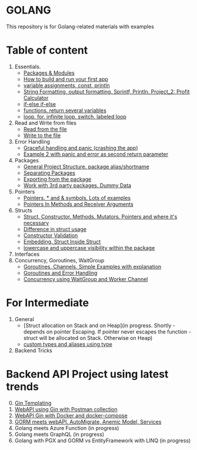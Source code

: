 # GOLANG
This repository is for Golang-related materials with examples 

# Table of content
1. Essentials.
   - [Packages & Modules](https://github.com/Glareone/Golang-Full-Course/blob/main/Essentials.Packages.md)
   - [How to build and run your first app](/build-and-run.md)
   - [variable assignments, const, println](/essentials.investment-calculator/investment_calculator.go)
   - [String Formatting, output formatting. Sprintf, Println. Project_2: Profit Calculator](https://github.com/Glareone/Golang-Full-Course/blob/main/essentials.profit-calculator/main.go)
   - [if-else if-else](https://github.com/Glareone/Golang-Full-Course/blob/main/essentials.control-structure/main.go)
   - [functions. return several variables](https://github.com/Glareone/Golang-Full-Course/blob/main/essentials.investment-calculator/common/revenue_calculator.go)
   - [loop. for. infinite loop. switch. labeled loop](https://github.com/Glareone/Golang-Full-Course/blob/main/essentials.control-structure/user-choice.go)
2. Read and Write from files
   - [Read from the file](https://github.com/Glareone/Golang-Full-Course/blob/main/essentials.control-structure/working-with-files/read-from-file.go)
   - [Write to the file](https://github.com/Glareone/Golang-Full-Course/blob/main/essentials.control-structure/working-with-files/writing-to-file.go)
3. Error Handling
   - [Graceful handling and panic (crashing the app)](https://github.com/Glareone/Golang-Full-Course/blob/main/essentials.control-structure/working-with-files/read-from-file.go)
   - [Example 2 with panic and error as second return parameter](https://github.com/Glareone/Golang-Full-Course/blob/main/essentials.profit-calculator/main.go)
4. Packages
   - [General Project Structure. package alias/shortname](https://github.com/Glareone/Golang-Full-Course/blob/main/essentials.control-structure/main.go)
   - [Separating Packages](https://github.com/Glareone/Golang-Full-Course/blob/main/essentials.investment-calculator/common/input_handler.go)
   - [Exporting from the package](https://github.com/Glareone/Golang-Full-Course/blob/main/essentials.control-structure/working-with-files/read-from-file.go)
   - [Work with 3rd party packages. Dummy Data](https://github.com/Glareone/Golang-Full-Course/blob/main/3rdpartypackages/main.go)
5. Pointers
   - [Pointers. * and & symbols. Lots of examples](https://github.com/Glareone/Golang-Full-Course/blob/main/pointers/pointers.go)
   - [Pointers In Methods and Receiver Arguments](https://github.com/Glareone/Golang-Full-Course/blob/main/structs-and-custom-types/user.go)
6. Structs
   - [Struct. Constructor. Methods. Mutators. Pointers and where it's necessary](https://github.com/Glareone/Golang-Full-Course/blob/main/structs-and-custom-types/user.go)
   - [Difference in struct usage](https://github.com/Glareone/Golang-Full-Course/blob/main/structs-and-custom-types/structs.go)
   - [Constructor Validation](https://github.com/Glareone/Golang-Full-Course/blob/main/structs-and-custom-types/user/user.go)
   - [Embedding. Struct Inside Struct](https://github.com/Glareone/Golang-Full-Course/blob/main/structs-and-custom-types/user/admin.go)
   - [lowercase and uppercase visibility within the package](https://github.com/Glareone/Golang-Full-Course/blob/main/structs-and-custom-types/user/admin.go)
7. Interfaces
8. Concurrency, Goroutines, WaitGroup
   - [Goroutines, Channels. Simple Examples with explanation](https://github.com/Glareone/Golang-Full-Course/blob/main/concurrency/main.go)
   - [Goroutines and Error Handling](https://github.com/Glareone/Golang-Full-Course/blob/main/goroutines-with-errors/main.go)
   - [Concurrency using WaitGroup and Worker Channel](https://github.com/Glareone/Golang-In-Depth/blob/main/goroutines-workgroup-concurrency/main.go)  
   
# For Intermediate
1. General
   - [Struct allocation on Stack and on Heap](in progress. Shortly - depends on pointer Escaping. If pointer never escapes the function - struct will be allocated on Stack. Otherwise on Heap)  
   - [custom types and aliases using type](https://github.com/Glareone/Golang-Full-Course/blob/main/structs-and-custom-types/user/custom_type.go)
2. Backend Tricks

# Backend API Project using latest trends
0. [Gin Templating](https://pkg.go.dev/github.com/leslieleung/gin-application-template#section-readme)  
1. [WebAPI using Gin with Postman collection](https://github.com/Glareone/Golang-Full-Course/tree/main/web-api)
2. [WebAPI Gin with Docker and docker-compose](https://github.com/Glareone/Golang-WebApi-Serverless-and-Basics/blob/main/web-api/docker-compose.yml)
3. [GORM meets webAPI. AutoMigrate, Anemic Model, Services](https://github.com/Glareone/Golang-In-Depth-WebAPI-Serverless-Docker/tree/main/web-api-gorm)
4. Golang meets Azure Function (in progress)
5. Golang meets GraphQL (in progress)
6. Golang with PGX and GORM vs EntityFramework with LINQ (in progress)

